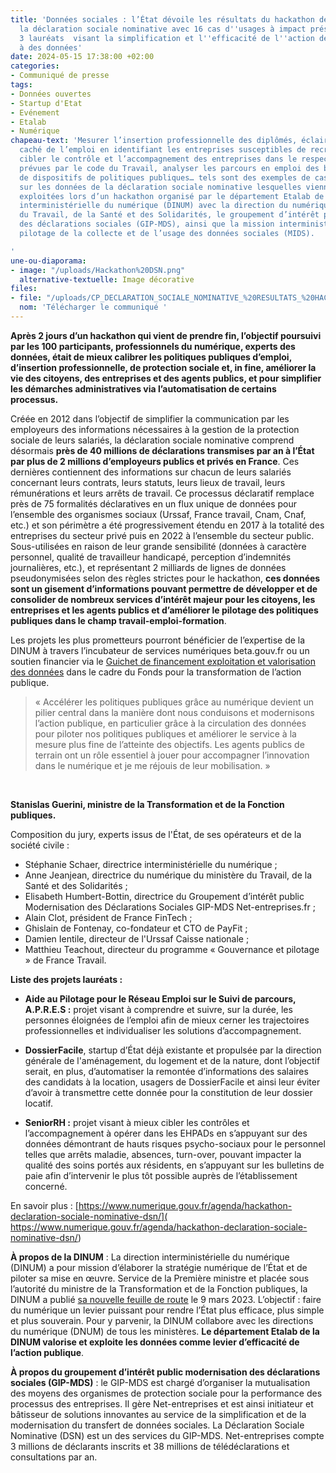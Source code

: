 ```yaml
---
title: 'Données sociales : l’État dévoile les résultats du hackathon des données de
  la déclaration sociale nominative avec 16 cas d''usages à impact présentés dont
  3 lauréats  visant la simplification et l''efficacité de l''action de l’État grâce
  à des données'
date: 2024-05-15 17:38:00 +02:00
categories:
- Communiqué de presse
tags:
- Données ouvertes
- Startup d'Etat
- Evénement
- Etalab
- Numérique
chapeau-text: 'Mesurer l’insertion professionnelle des diplômés, éclairer le marché
  caché de l’emploi en identifiant les entreprises susceptibles de recruter en alternance,
  cibler le contrôle et l’accompagnement des entreprises dans le respect des dispositions
  prévues par le code du Travail, analyser les parcours en emploi des bénéficiaires
  de dispositifs de politiques publiques… tels sont des exemples de cas d’usages s’appuyant
  sur les données de la déclaration sociale nominative lesquelles viennent d’être
  exploitées lors d’un hackathon organisé par le département Etalab de la direction
  interministérielle du numérique (DINUM) avec la direction du numérique du ministère
  du Travail, de la Santé et des Solidarités, le groupement d’intérêt public modernisation
  des déclarations sociales (GIP-MDS), ainsi que la mission interministérielle de
  pilotage de la collecte et de l’usage des données sociales (MIDS).

'
une-ou-diaporama:
- image: "/uploads/Hackathon%20DSN.png"
  alternative-textuelle: Image décorative
files:
- file: "/uploads/CP_DECLARATION_SOCIALE_NOMINATIVE_%20RESULTATS_%20HACKATHON-ac4fcc.pdf"
  nom: 'Télécharger le communiqué '
---
```


**Après 2 jours d’un hackathon qui vient de prendre fin, l’objectif poursuivi par les 100 participants, professionnels du numérique, experts des données, était de mieux calibrer les politiques publiques d’emploi, d’insertion professionnelle, de protection sociale et, in fine, améliorer la vie des citoyens, des entreprises et des agents publics, et pour simplifier les démarches administratives via l’automatisation de certains processus.**

Créée en 2012 dans l’objectif de simplifier la communication par les employeurs des informations nécessaires à la gestion de la protection sociale de leurs salariés, la déclaration sociale nominative comprend désormais **près de 40 millions de déclarations transmises par an à l’État par plus de 2 millions d’employeurs publics et privés en France**. Ces dernières contiennent des informations sur chacun de leurs salariés concernant leurs contrats, leurs statuts, leurs lieux de travail, leurs rémunérations et leurs arrêts de travail. Ce processus déclaratif remplace près de 75 formalités déclaratives en un flux unique de données pour l’ensemble des organismes sociaux (Urssaf, France travail, Cnam, Cnaf, etc.) et son périmètre a été progressivement étendu en 2017 à la totalité des entreprises du secteur privé puis en 2022 à l’ensemble du secteur public.
Sous-utilisées en raison de leur grande sensibilité (données à caractère personnel, qualité de travailleur handicapé, perception d’indemnités journalières, etc.), et représentant 2 milliards de lignes de données pseudonymisées selon des règles strictes pour le hackathon, **ces données sont un gisement d’informations pouvant permettre de développer et de consolider de nombreux services d’intérêt majeur pour les citoyens, les entreprises et les agents publics et d’améliorer le pilotage des politiques publiques dans le champ travail-emploi-formation**. 

Les projets les plus prometteurs pourront bénéficier de l’expertise de la DINUM à travers l’incubateur de services numériques beta.gouv.fr ou un soutien financier via le [Guichet de financement exploitation et valorisation des données](https://www.numerique.gouv.fr/services/guichet-financement-exploitation-valorisation-des-donnees/) dans le cadre du Fonds pour la transformation de l’action publique.

> « Accélérer les politiques publiques grâce au numérique devient un pilier central dans la manière dont nous conduisons et modernisons l’action publique, en particulier grâce à la circulation des données pour piloter nos politiques publiques et améliorer le service à la mesure plus fine de l’atteinte des objectifs. Les agents publics de terrain ont un rôle essentiel à jouer pour accompagner l’innovation dans le numérique et je me réjouis de leur mobilisation. » 
<br>

**Stanislas Guerini, ministre de la Transformation et de la Fonction publiques.**

Composition du jury, experts issus de l'État, de ses opérateurs et de la société civile :
* Stéphanie Schaer, directrice interministérielle du numérique ;
* Anne Jeanjean, directrice du numérique du ministère du Travail, de la Santé et des Solidarités ;
* Elisabeth Humbert-Bottin, directrice du Groupement d’intérêt public Modernisation des Déclarations Sociales GIP-MDS Net-entreprises.fr ;
* Alain Clot, président de France FinTech ;
* Ghislain de Fontenay, co-fondateur et CTO de PayFit ;
* Damien Ientile, directeur de l'Urssaf Caisse nationale ;
* Matthieu Teachout, directeur du programme « Gouvernance et pilotage » de France Travail.

**Liste des projets lauréats :**

* **Aide au Pilotage pour le Réseau Emploi sur le Suivi de parcours, A.P.R.E.S :** projet visant à comprendre et suivre, sur la durée, les personnes éloignées de l’emploi afin de mieux cerner les trajectoires professionnelles et individualiser les solutions d’accompagnement.

* **DossierFacile**, startup d’État déjà existante et propulsée par la direction générale de l'aménagement, du logement et de la nature, dont l’objectif serait, en plus, d’automatiser la remontée d’informations des salaires des candidats à la location, usagers de DossierFacile et ainsi leur éviter d’avoir à transmettre cette donnée pour la constitution de leur dossier locatif.

* **SeniorRH :** projet visant à mieux cibler les contrôles et l’accompagnement à opérer dans les EHPADs en s’appuyant sur des données démontrant de hauts risques psycho-sociaux pour le personnel telles que arrêts maladie, absences, turn-over, pouvant impacter la qualité des soins portés aux résidents, en s’appuyant sur les bulletins de paie afin d’intervenir le plus tôt possible auprès de l’établissement concerné. 

En savoir plus : [https://www.numerique.gouv.fr/agenda/hackathon-declaration-sociale-nominative-dsn/]( https://www.numerique.gouv.fr/agenda/hackathon-declaration-sociale-nominative-dsn/)


**À propos de la DINUM** :  La direction interministérielle du numérique (DINUM) a pour mission d’élaborer la stratégie numérique de l’État et de piloter sa mise en œuvre. Service de la Première ministre et placée sous l’autorité du ministre de la Transformation et de la Fonction publiques, la DINUM a publié [sa nouvelle feuille de route](https://www.numerique.gouv.fr/publications/feuille-de-route-dinum/) le 9 mars 2023. L’objectif : faire du numérique un levier puissant pour rendre l’État plus efficace, plus simple et plus souverain. Pour y parvenir, la DINUM collabore avec les directions du numérique (DNUM) de tous les ministères. **Le département Etalab de la DINUM valorise et exploite les données comme levier d’efficacité de l’action publique**.

**À propos du groupement d’intérêt public modernisation des déclarations sociales (GIP-MDS)** : le GIP-MDS est chargé d’organiser la mutualisation des moyens des organismes de protection sociale pour la performance des processus des entreprises. Il gère Net-entreprises et est ainsi initiateur et bâtisseur de solutions innovantes au service de la simplification et de la modernisation du transfert de données sociales. La Déclaration Sociale Nominative (DSN) est un des services du GIP-MDS. Net-entreprises compte 3 millions de déclarants inscrits et 38 millions de télédéclarations et consultations par an.

